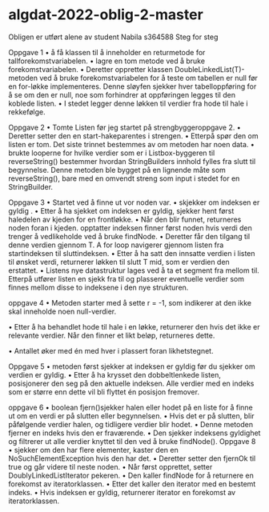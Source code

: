 # algdat-2022-oblig-2-master
Obligen er utført alene av student Nabila s364588 
Steg for steg

Oppgave 1 
•	å få klassen til å inneholder en returmetode for tallforekomstvariabelen. 
•	lagre en tom metode ved å bruke forekomstvariabelen.
•	 Deretter oppretter klassen DoubleLinkedList(T)-metoden ved å bruke forekomstvariabelen for å teste om tabellen er null før en for-løkke implementeres. Denne sløyfen sjekker hver tabelloppføring for å se om den er null, noe som forhindrer at oppføringen legges til den koblede listen.
•	 I stedet legger denne løkken til verdier fra hode til hale i rekkefølge.

Oppgave 2
•	Tomte Listen før jeg startet på strengbyggeroppgave 2. 
•	Deretter setter den en start-hakeparentes i strengen. 
•	Etterpå spør den om listen er tom. Det siste trinnet bestemmes av om metoden har noen data.
•	brukte looperne for hvilke verdier som er i Listbox-byggeren til reverseString() bestemmer hvordan StringBuilders innhold fylles fra slutt til begynnelse. Denne metoden ble bygget på en lignende måte som reverseString(), bare med en omvendt streng som input i stedet for en StringBuilder.

Oppgave 3
•	Startet  ved å finne ut vor noden var.
•	skjekker om indeksen er gyldig . 
•	 Etter å ha sjekket om indeksen er gyldig, sjekker hent først haledelen av kjeden for en frontløkke. 
•	Når den blir funnet, returneres noden foran i kjeden. opptatter indeksen finner først noden hvis verdi den trenger å vedlikeholde ved å bruke findNode. 
•	Deretter får den tilgang til denne verdien gjennom T. A for loop navigerer gjennom listen fra startindeksen til sluttindeksen. 
•	Etter å ha satt den innsatte verdien i listen til ønsket verdi, returnerer løkken til slutt T mid, som er verdien den erstattet. 
•	Listens nye datastruktur lages ved å ta et segment fra mellom til. Etterpå utfører listen en sjekk fra til og plasserer eventuelle verdier som finnes mellom disse to indeksene i den nye strukturen.

oppgave 4
•	Metoden starter med å sette r = -1, som indikerer at den ikke skal inneholde noen null-verdier.

•	 Etter å ha behandlet hode til hale i en løkke, returnerer den hvis det ikke er relevante verdier. Når den finner et likt beløp, returneres dette. 

•	Antallet øker med én med hver i plassert foran likhetstegnet.

Oppgave 5 
•	metoden først sjekker at indeksen er gyldig før du sjekker om verdien er gyldig.
•	Etter å ha krysset den dobbeltlenkede listen, posisjonerer den seg på den aktuelle indeksen. Alle verdier med en indeks som er større enn dette vil bli flyttet én posisjon fremover.

oppgave 6
•	boolean fjern()sjekker halen eller hodet på en liste for å finne ut om en verdi er på slutten eller begynnelsen. 
•	Hvis det er på slutten, blir påfølgende verdier halen, og tidligere verdier blir hodet. 
•	Denne metoden fjerner en indeks hvis den er fraværende. 
•	Den sjekker indeksens gyldighet og filtrerer ut alle verdier knyttet til den ved å bruke findNode().
Oppgave 8
•	sjekker om den har flere elementer, kaster den en NoSuchElementException hvis den har det. 
•	Deretter setter den fjernOk til true og går videre til neste noden. 
•	Når først opprettet, setter DoublyLinkedListIterator pekeren. 
•	Den kaller findNode for å returnere en forekomst av iteratorklassen. 
•	Etter det kaller den iterator med en bestemt indeks.
•	 Hvis indeksen er gyldig, returnerer iterator en forekomst av iteratorklassen.
